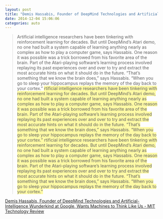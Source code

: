 ```yaml
---
layout: post
title: "Demis Hassabis, Founder of DeepMind Technologies and Artificial-Intelligence Wunderkind at Google, Wants Machines to Think Like Us | MIT Technology Review"
date: 2014-12-04 15:06:06
categories: auto
---
```


> Artificial intelligence researchers have been tinkering with reinforcement learning for decades. But until DeepMind’s Atari demo, no one had built a system capable of learning anything nearly as complex as how to play a computer game, says Hassabis. One reason it was possible was a trick borrowed from his favorite area of the brain. Part of the Atari-playing software’s learning process involved replaying its past experiences over and over to try and extract the most accurate hints on what it should do in the future. “That’s something that we know the brain does,” says Hassabis. “When you go to sleep your hippocampus replays the memory of the day back to your cortex.” <span style="background-color: rgb(255, 250, 165);-evernote-highlight:true;">rtificial intelligence researchers have been tinkering with reinforcement learning for decades. But until DeepMind’s Atari demo, no one had built a system capable of learning anything nearly as complex as how to play a computer game, says Hassabis. One reason it was possible was a trick borrowed from his favorite area of the brain. Part of the Atari-playing software’s learning process involved replaying its past experiences over and over to try and extract the most accurate hints on what it should do in the future. “That’s something that we know the brain does,” says Hassabis. “When you go to sleep your hippocampus replays the memory of the day back to your cortex.” rtificial intelligence researchers have been tinkering with reinforcement learning for decades. But until DeepMind’s Atari demo, no one had built a system capable of learning anything nearly as complex as how to play a computer game, says Hassabis. One reason it was possible was a trick borrowed from his favorite area of the brain. Part of the Atari-playing software’s learning process involved replaying its past experiences over and over to try and extract the most accurate hints on what it should do in the future. “That’s something that we know the brain does,” says Hassabis. “When you go to sleep your hippocampus replays the memory of the day back to your cortex.”

 <!-- --> 

[Demis Hassabis, Founder of DeepMind Technologies and Artificial-Intelligence Wunderkind at Google, Wants Machines to Think Like Us - MIT Technology Review](http://www.technologyreview.com/news/532876/googles-intelligence-designer/)